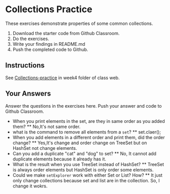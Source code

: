 # Collections Practice

These exercises demonstrate properties of some common collections.

1. Download the starter code from Github Classroom.
2. Do the exercises.
3. Write your findings in README.md
4. Push the completed code to Github.

## Instructions

See [Collections-practice](https://skeoop.github.io/week4/Collections-practice) in week4 folder of class web.

## Your Answers

Answer the questions in the exercises here. Push your answer and code to Github Classroom.

* When you print elements in the set, are they in same order as you added them?
** No,It's not same order.
* what is the command to remove all elements from a `set`?
** set.claer();
* When you add elements in a different order and print them, did the order change?
** Yes,It's change and order change on TreeSet but on HashSet not change elements.
* Can you add a duplicate "cat" and "dog" to set?
** No, It cannot add duplicate elements because it already has it.
* What is the result when you use TreeSet instead of HashSet?
** TreeSet is always order elements but HashSet is only order some elements.
* Could we make `setExplorer` work with either Set or List?  How?
** It just only change collections because set and list are in the collection. So, I change it wokrs.
